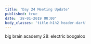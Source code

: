 ```yaml
---
title: 'Day 24 Meeting Update'
published: true
date: '28-01-2019 00:00'
body_classes: 'title-h1h2 header-dark'
---
```


big brain academy 28: electric boogaloo

